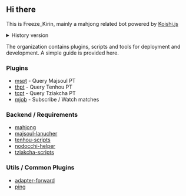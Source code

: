 ## Hi there

This is Freeze_Kirin, mainly a mahjong related bot powered by [Koishi.js](https://github.com/koishijs/koishi)

<details>
<summary>History version</summary>
The original version is written in Python powered by self-written Ajenga, which is lacking multi platform support and no logger maintained.
Current progress of refactoring: 80%
</details>

The organization contains plugins, scripts and tools for deployment and development. A simple guide is provided here.

### Plugins

- [mspt](https://github.com/koikirin/koishi-plugin-mspt) - Query Majsoul PT
- [thpt](https://github.com/koikirin/koishi-plugin-thpt) - Query Tenhou PT
- [tcpt](https://github.com/koikirin/koishi-plugin-tcpt) - Query Tziakcha PT
- [mjob](https://github.com/koikirin/koishi-plugin-mjob) - Subscribe / Watch matches

### Backend / Requirements
- [mahjong](https://github.com/koikirin/koishi-plugin-mahjong)
- [majsoul-lanucher](https://github.com/koikirin/koishi-plugin-majsoul-launcher)
- [tenhou-scripts](https://github.com/koikirin/tenhou-scripts)
- [nodocchi-helper](https://github.com/koikirin/nodocchi-helper)
- [tziakcha-scripts](https://github.com/koikirin/tziakcha-scripts)

### Utils / Common Plugins
- [adapter-forward](https://github.com/koikirin/koishi-plugin-adapter-forward)
- [ping](https://github.com/koikirin/koishi-plugin-ping)
